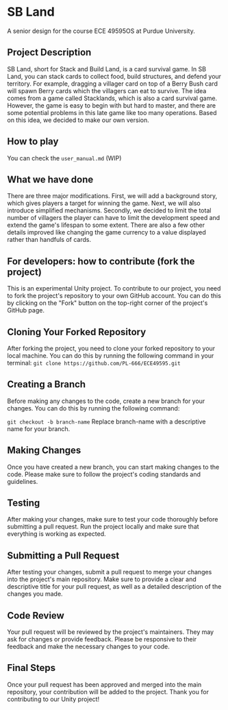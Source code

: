 # SB Land
A senior design for the course ECE 49595OS at Purdue University.

## Project Description
SB Land, short for Stack and Build Land, is a card survival game. In SB Land, you can stack cards to collect food, build structures, and defend your territory. For example, dragging a villager card on top of a Berry Bush card will spawn Berry cards which the villagers can eat to survive.
The idea comes from a game called Stacklands, which is also a card survival game. However, the game is easy to begin with but hard to master, and there are some potential problems in this late game like too many operations. Based on this idea, we decided to make our own version.

## How to play
You can check the `user_manual.md` (WIP)

## What we have done
There are three major modifications. First, we will add a background story, which gives players a target for winning the game. Next, we will also introduce simplified mechanisms. Secondly, we decided to limit the total number of villagers the player can have to limit the development speed and extend the game's lifespan to some extent. There are also a few other details improved like changing the game currency to a value displayed rather than handfuls of cards.

## For developers: how to contribute (fork the project)
This is an experimental Unity project. To contribute to our project, you need to fork the project's repository to your own GitHub account. You can do this by clicking on the "Fork" button on the top-right corner of the project's GitHub page.

## Cloning Your Forked Repository
After forking the project, you need to clone your forked repository to your local machine. You can do this by running the following command in your terminal:
`git clone https://github.com/PL-666/ECE49595.git`

## Creating a Branch
Before making any changes to the code, create a new branch for your changes. You can do this by running the following command:

`git checkout -b branch-name`
Replace branch-name with a descriptive name for your branch.

## Making Changes
Once you have created a new branch, you can start making changes to the code. Please make sure to follow the project's coding standards and guidelines.

## Testing
After making your changes, make sure to test your code thoroughly before submitting a pull request. Run the project locally and make sure that everything is working as expected.

## Submitting a Pull Request
After testing your changes, submit a pull request to merge your changes into the project's main repository. Make sure to provide a clear and descriptive title for your pull request, as well as a detailed description of the changes you made.

## Code Review
Your pull request will be reviewed by the project's maintainers. They may ask for changes or provide feedback. Please be responsive to their feedback and make the necessary changes to your code.

## Final Steps
Once your pull request has been approved and merged into the main repository, your contribution will be added to the project. Thank you for contributing to our Unity project!






